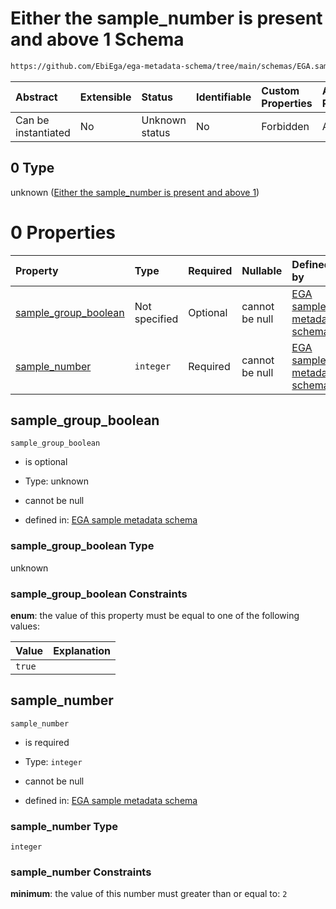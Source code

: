 # Either the sample\_number is present and above 1 Schema

```txt
https://github.com/EbiEga/ega-metadata-schema/tree/main/schemas/EGA.sample.json#/properties/sample_grouping/oneOf/0
```



| Abstract            | Extensible | Status         | Identifiable | Custom Properties | Additional Properties | Access Restrictions | Defined In                                                                   |
| :------------------ | :--------- | :------------- | :----------- | :---------------- | :-------------------- | :------------------ | :--------------------------------------------------------------------------- |
| Can be instantiated | No         | Unknown status | No           | Forbidden         | Allowed               | none                | [EGA.sample.json\*](../../../schemas/EGA.sample.json "open original schema") |

## 0 Type

unknown ([Either the sample\_number is present and above 1](ega-17-properties-sample-group-descriptor-oneof-either-the-sample_number-is-present-and-above-1.md))

# 0 Properties

| Property                                        | Type          | Required | Nullable       | Defined by                                                                                                                                                                                                                                                                                                             |
| :---------------------------------------------- | :------------ | :------- | :------------- | :--------------------------------------------------------------------------------------------------------------------------------------------------------------------------------------------------------------------------------------------------------------------------------------------------------------------- |
| [sample\_group\_boolean](#sample_group_boolean) | Not specified | Optional | cannot be null | [EGA sample metadata schema](ega-17-properties-sample-group-descriptor-oneof-either-the-sample_number-is-present-and-above-1-properties-sample_group_boolean.md "https://github.com/EbiEga/ega-metadata-schema/tree/main/schemas/EGA.sample.json#/properties/sample_grouping/oneOf/0/properties/sample_group_boolean") |
| [sample\_number](#sample_number)                | `integer`     | Required | cannot be null | [EGA sample metadata schema](ega-17-properties-sample-group-descriptor-oneof-either-the-sample_number-is-present-and-above-1-properties-sample_number.md "https://github.com/EbiEga/ega-metadata-schema/tree/main/schemas/EGA.sample.json#/properties/sample_grouping/oneOf/0/properties/sample_number")               |

## sample\_group\_boolean



`sample_group_boolean`

* is optional

* Type: unknown

* cannot be null

* defined in: [EGA sample metadata schema](ega-17-properties-sample-group-descriptor-oneof-either-the-sample_number-is-present-and-above-1-properties-sample_group_boolean.md "https://github.com/EbiEga/ega-metadata-schema/tree/main/schemas/EGA.sample.json#/properties/sample_grouping/oneOf/0/properties/sample_group_boolean")

### sample\_group\_boolean Type

unknown

### sample\_group\_boolean Constraints

**enum**: the value of this property must be equal to one of the following values:

| Value  | Explanation |
| :----- | :---------- |
| `true` |             |

## sample\_number



`sample_number`

* is required

* Type: `integer`

* cannot be null

* defined in: [EGA sample metadata schema](ega-17-properties-sample-group-descriptor-oneof-either-the-sample_number-is-present-and-above-1-properties-sample_number.md "https://github.com/EbiEga/ega-metadata-schema/tree/main/schemas/EGA.sample.json#/properties/sample_grouping/oneOf/0/properties/sample_number")

### sample\_number Type

`integer`

### sample\_number Constraints

**minimum**: the value of this number must greater than or equal to: `2`
